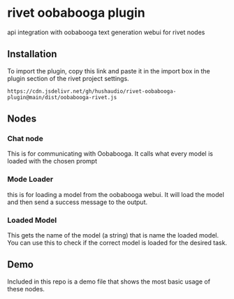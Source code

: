# rivet oobabooga plugin
 api integration with oobabooga text generation webui for rivet nodes

## Installation
To import the plugin, copy this link and paste it in the import box in the plugin section of the rivet project settings.
```
https://cdn.jsdelivr.net/gh/hushaudio/rivet-oobabooga-plugin@main/dist/oobabooga-rivet.js
```

## Nodes

### Chat node
This is for communicating with Oobabooga.  It calls what every model is loaded with the chosen prompt

### Mode Loader
this is for loading a model from the oobabooga webui.  It will load the model and then send a success message to the output.

### Loaded Model
This gets the name of the model (a string) that is name the loaded model.  You can use this to check if the correct model is loaded for the desired task.

## Demo
Included in this repo is a demo file that shows the most basic usage of these nodes. 